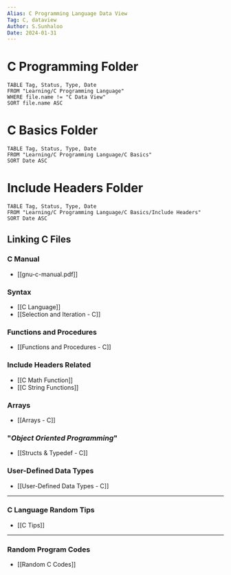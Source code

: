 ```yaml
---
Alias: C Programming Language Data View
Tag: C, dataview
Author: S.Sunhaloo
Date: 2024-01-31
---
```


# C Programming  Folder

```dataview
TABLE Tag, Status, Type, Date
FROM "Learning/C Programming Language"
WHERE file.name != "C Data View"
SORT file.name ASC
```

# C Basics Folder

```dataview
TABLE Tag, Status, Type, Date
FROM "Learning/C Programming Language/C Basics"
SORT Date ASC
```


# Include Headers Folder

```dataview
TABLE Tag, Status, Type, Date
FROM "Learning/C Programming Language/C Basics/Include Headers"
SORT Date ASC
```

## Linking C Files

### C Manual

- [[gnu-c-manual.pdf]]

### Syntax

- [[C Language]]
- [[Selection and Iteration - C]]

### Functions and Procedures

- [[Functions and Procedures - C]]

### Include Headers Related

- [[C Math Function]]
- [[C String Functions]]

### Arrays

- [[Arrays - C]]

### "*Object Oriented Programming*"

- [[Structs & Typedef - C]]

### User-Defined Data Types

- [[User-Defined Data Types - C]]

---

### C Language Random Tips

- [[C Tips]]

---

### Random Program Codes

- [[Random C Codes]]